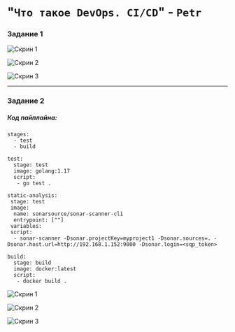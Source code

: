 # "`Что такое DevOps. СI/СD`" - `Petr`

### Задание 1

![Скрин 1](https://github.com/tprvx/Netology-Homeworks/blob/8.3-Netology/img_homework/1.1.png?raw=true)

![Скрин 2](https://github.com/tprvx/Netology-Homeworks/blob/8.3-Netology/img_homework/1.2.png?raw=true)

![Скрин 3](https://github.com/tprvx/Netology-Homeworks/blob/8.3-Netology/img_homework/1.3.png?raw=true)

---

### Задание 2

##### Код пайплайна:
```pipeline
stages:
  - test
  - build

test:
  stage: test
  image: golang:1.17
  script: 
   - go test .

static-analysis:
 stage: test
 image:
  name: sonarsource/sonar-scanner-cli
  entrypoint: [""]
 variables:
 script:
  - sonar-scanner -Dsonar.projectKey=myproject1 -Dsonar.sources=. -Dsonar.host.url=http://192.168.1.152:9000 -Dsonar.login=<sqp_token>

build:
  stage: build
  image: docker:latest
  script:
   - docker build .

```

![Скрин 1](https://github.com/tprvx/Netology-Homeworks/blob/8.3-Netology/img_homework/2.1.png?raw=true)

![Скрин 2](https://github.com/tprvx/Netology-Homeworks/blob/8.3-Netology/img_homework/2.2.png?raw=true)

![Скрин 3](https://github.com/tprvx/Netology-Homeworks/blob/8.3-Netology/img_homework/2.3.png?raw=true)
